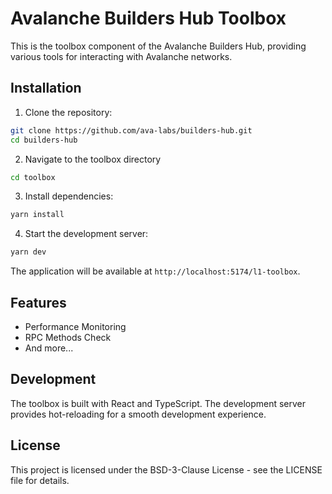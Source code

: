 # Avalanche Builders Hub Toolbox

This is the toolbox component of the Avalanche Builders Hub, providing various tools for interacting with Avalanche networks.

## Installation

1. Clone the repository:
```bash
git clone https://github.com/ava-labs/builders-hub.git
cd builders-hub
```

2. Navigate to the toolbox directory 
```bash
cd toolbox
```

3. Install dependencies:
```bash
yarn install
```

4. Start the development server:
```bash
yarn dev
```

The application will be available at `http://localhost:5174/l1-toolbox`.

## Features

- Performance Monitoring
- RPC Methods Check
- And more...

## Development

The toolbox is built with React and TypeScript. The development server provides hot-reloading for a smooth development experience.

## License

This project is licensed under the BSD-3-Clause License - see the LICENSE file for details.
